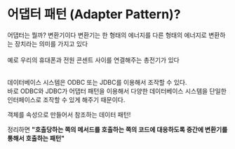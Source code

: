 # 어댑터 패턴 (Adapter Pattern)?

어댑터는 뭘까? 변환기이다
변환기는 한 형태의 에너지를 다른 형태의 에너지로 변환하는 장치라는 의미를 가지고 있다<br/><br/>
예로 우리의 휴대폰과 전원 콘센트 사이를 연결해주는 총전기가 있다<br/><br/>

데이터베이스 시스템은 ODBC 또는 JDBC를 이용해서 조작할 수 있다.<br/>
바로 ODBC와 JDBC가 어댑터 패턴을 이용해서 다양한 데이터베이스 시스템을 단일한 인터페이스로 조작할 수 있게 해주기 때문이다.<br/>

객체를 속성으로 만들어서 참조하는 데이터 패턴!

정리하면
**"호출당하는 쪽의 메서드를 호출하는 쪽의 코드에 대응하도록 중간에 변환기를 통해서 호출하는 패턴"**

